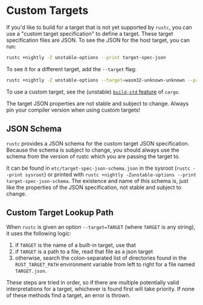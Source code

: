 # Custom Targets

If you'd like to build for a target that is not yet supported by `rustc`, you can use a
"custom target specification" to define a target. These target specification files
are JSON. To see the JSON for the host target, you can run:

```bash
rustc +nightly -Z unstable-options --print target-spec-json
```

To see it for a different target, add the `--target` flag:

```bash
rustc +nightly -Z unstable-options --target=wasm32-unknown-unknown --print target-spec-json
```

To use a custom target, see the (unstable) [`build-std` feature](../../cargo/reference/unstable.html#build-std) of `cargo`.

<div class="warning">

The target JSON properties are not stable and subject to change.
Always pin your compiler version when using custom targets!

</div>

## JSON Schema

`rustc` provides a JSON schema for the custom target JSON specification.
Because the schema is subject to change, you should always use the schema from the version of rustc which you are passing the target to.

It can be found in `etc/target-spec-json-schema.json` in the sysroot (`rustc --print sysroot`) or printed with `rustc +nightly -Zunstable-options --print target-spec-json-schema`.
The existence and name of this schema is, just like the properties of the JSON specification, not stable and subject to change.

## Custom Target Lookup Path

When `rustc` is given an option `--target=TARGET` (where `TARGET` is any string), it uses the following logic:
1. if `TARGET` is the name of a built-in target, use that
2. if `TARGET` is a path to a file, read that file as a json target
3. otherwise, search the colon-separated list of directories found
   in the `RUST_TARGET_PATH` environment variable from left to right
   for a file named `TARGET.json`.

These steps are tried in order, so if there are multiple potentially valid
interpretations for a target, whichever is found first will take priority.
If none of these methods find a target, an error is thrown.
